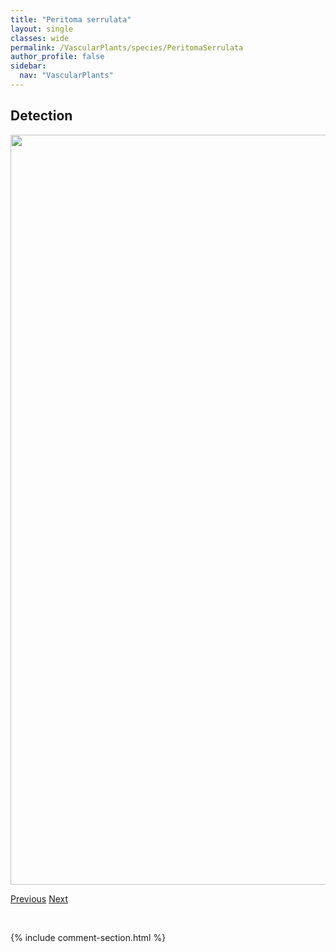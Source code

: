 ```yaml
---
title: "Peritoma serrulata"
layout: single
classes: wide
permalink: /VascularPlants/species/PeritomaSerrulata
author_profile: false
sidebar:
  nav: "VascularPlants"
---
```


<h2>Detection</h2>

<a href="https://drive.google.com/uc?export=view&id=1iXLyAcjveAdioc1CYfUu4y2QDqKD2YGw">
<img src="https://drive.google.com/uc?export=view&id=1iXLyAcjveAdioc1CYfUu4y2QDqKD2YGw" height = "1200" width = "800">
</a>


<a href="/DevelopmentWebsite/VascularPlants/species/PerideridiaGairdneri" class="pagination--pager" title="Perideridia gairdneri">Previous</a> <a href="/DevelopmentWebsite/VascularPlants/species/Persicaria" class="pagination--pager" title="Persicaria">Next</a>

<p>&nbsp;</p>

{% include comment-section.html %}
